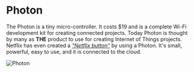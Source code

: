 # Photon

The Photon is a tiny micro-controller. It costs $19 and is a complete Wi-Fi development kit for creating connected projects.
Today Photon is thought by many as **THE** product to use for creating Internet of Things projects.
Netflix has even created a [*"Netflix button"*](http://makeit.netflix.com/the-switch) by using a Photon.
It's small, powerful, easy to use, and it is connected to the cloud.

![Photon](static/img/gadget/photon.png)
